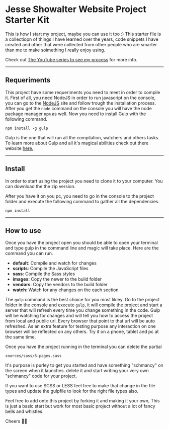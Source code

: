 # Jesse Showalter Website Project Starter Kit

This is how I start my project, maybe you can use it too :) This  starter file is a collectiopn of things I have learned over the years, code snippets I have created and other that were collected from other people who are smarter than me to make soimething I really enjoy using.

Check out [The YouTube series to see my process](https://www.youtube.com/watch?v=sr6jDeAoXCc&feature=youtu.be&list=PLrtjkLnNjGHu7QIc8jN7hZmuP6wMby2QZ) for more info.

***

## Requeriments
This project have some requeriments you need to meet in order to compile it. First of all, you need NodeJS in order to run javascript on the console, you can go to the [NodeJS](http://nodejs.org) site and follow trough the installation process. After you get the `node` command on the console you will have the node package manager `npm` as well. Now you need to install Gulp with the following command.

```
npm install -g gulp
```
Gulp is the one that will run all the compilation, watchers and others tasks. To learn more about Gulp and all it's magical abilities check out there website [here.](https://gulpjs.com/)

***

## Install
In order to start using the project you need to clone it to your computer. You can download the the zip version.

After you have it on you pc, you need to go in the console to the project folder and execute the following command to gather all the dependencies.
```
npm install
```

***

## How to use
Once you have the project open you should be able to open your terminal and type gulp in the command line and magic will take place. Here are the command you can run.

* **default**: Compile and watch for changes
* **scripts**: Compile the JavaScript files
* **sass**: Compile the Sass styles
* **images**: Copy the newer to the build folder
* **vendors**: Copy the vendors to the build folder
* **watch**: Watch for any changes on the each section

The `gulp` command is the best choice for you most likley. Go to the project folder in the console and execute `gulp`, it will compile the project and start a server that will refresh every time you change something in the code. Gulp will be watching for changes and will tell you how to access the project from local and public url. Every browser that point to that url will be auto refreshed. As an extra feature for testing purpose any interaction on one browser will be reflected on any others. Try it on a phone, tablet and pc at the same time.

Once you have the project running in the terminal you can delete the partial
```
sources/sass/6-pages.sass
```
It's purpose is purley to get you started and have something "schmancy" on the screen when it launches. delete it and start writing your very own "schmancy" code for your project.

If you want to use SCSS or LESS feel free to make that change in the file types and update the gulpfile to look for the right file types also.


Feel free to add onto this project by forking it and making it your own, This is just a basic start but work for most basic project without a lot of fancy bells and whistles.

Cheers 👍🏼
